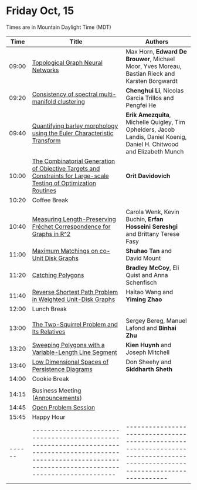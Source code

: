 # Friday Oct, 15

Times are in Mountain Daylight Time (MDT)

| Time | Title                                                                                                                                                          | Authors                                                                                                                   |
|------|----------------------------------------------------------------------------------------------------------------------------------------------------------------|---------------------------------------------------------------------------------------------------------------------------|
|09:00 | [Topological Graph Neural Networks](./assets/papers/FWCG2021_paper_12.pdf)                                                                                     | Max Horn, **Edward De Brouwer**, Michael Moor, Yves Moreau, Bastian Rieck and Karsten Borgwardt                           |
|09:20 | [Consistency of spectral multi-manifold clustering](./assets/papers/FWCG2021_paper_2.pdf)	                                                                    | **Chenghui Li**, Nicolas Garcia Trillos and Pengfei He                                                                    |
|09:40 | [Quantifying barley morphology using the Euler Characteristic Transform](./assets/papers/FWCG2021_paper_3.pdf)	                                                | **Erik Amezquita**, Michelle Quigley, Tim Ophelders, Jacob Landis, Daniel Koenig, Daniel H. Chitwood and Elizabeth Munch  |
|10:00 | [The Combinatorial Generation of Objective Targets and Constraints for Large-scale Testing of Optimization Routines](./assets/papers/FWCG2021_paper_4.pdf)     | **Orit Davidovich**                                                                                                       |
|10:20 | Coffee Break                                                                                                                                                   |                                                                                                                           |
|      |                                                                                                                                                                |                                                                                                                           |
|10:40 | [Measuring Length-Preserving Fréchet Correspondence for Graphs in R^2](./assets/papers/FWCG2021_paper_10.pdf)                                                  | Carola Wenk, Kevin Buchin, **Erfan Hosseini Sereshgi** and Brittany Terese Fasy                                           |
|11:00 | [Maximum Matchings on co-Unit Disk Graphs](./assets/papers/FWCG2021_paper_7.pdf)                                                                               | **Shuhao Tan** and David Mount                                                                                            |
|11:20 | [Catching Polygons](./assets/papers/FWCG2021_paper_8.pdf)                                                                                                      | **Bradley McCoy**, Eli Quist and Anna Schenfisch                                                                          |
|11:40 | [Reverse Shortest Path Problem in Weighted Unit-Disk Graphs](./assets/papers/FWCG2021_paper_6.pdf)                                                             | Haitao Wang and **Yiming Zhao**                                                                                           |
|12:00 | Lunch Break                                                                                                                                                    |                                                                                                                           |
|      |                                                                                                                                                                |                                                                                                                           |
|13:00 | [The Two-Squirrel Problem and Its Relatives](./assets/papers/FWCG2021_paper_5.pdf)                                                                             | Sergey Bereg, Manuel Lafond and **Binhai Zhu**                                                                            |
|13:20 | [Sweeping Polygons with a Variable-Length Line Segment](./assets/papers/FWCG2021_paper_11.pdf)                                                                 | **Kien Huynh** and Joseph Mitchell                                                                                        |
|13:40 | [Low Dimensional Spaces of Persistence Diagrams](./assets/papers/FWCG2021_paper_9.pdf)                                                                         | Don Sheehy and **Siddharth Sheth**                                                                                        |
|14:00 | Cookie Break                                                                                                                                                   |                                                                                                                           |
|      |                                                                                                                                                                |                                                                                                                           |
|14:15 | Business Meeting ([Announcements](./announcements.html))                                                                                                       |                                                                                                                           |
|14:45 | [Open Problem Session](https://miro.com/welcomeonboard/dUVQMllqdUhiUEJITDZCN3BXdVVSalh3STZ4ZWlKZmF2RXBVZXU2dk0zY0Z0T3kxZ0p2V0Q3cm9EQktld29ZZXwzMDc0NDU3MzQ3NDM0MDc0NzAw?invite_link_id=484044982970)                                                                                                                                       |                                                                                                                           |
|15:45 | Happy Hour                                                                                                                                                     |                                                                                                                           |
|------|----------------------------------------------------------------------------------------------------------------------------------------------------------------|---------------------------------------------------------------------------------------------------------------------------|
